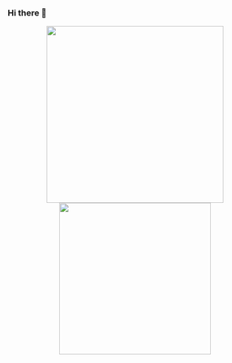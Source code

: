 ### Hi there 👋

<!--
**JeonB/JeonB** is a ✨ _special_ ✨ repository because its `README.md` (this file) appears on your GitHub profile.


- 🔭 I’m currently working on ...
- 🌱 I’m currently learning ...
- 👯 I’m looking to collaborate on ...
- 🤔 I’m looking for help with ...
- 💬 Ask me about ...
- 📫 How to reach me: ...
- 😄 Pronouns: ...
- ⚡ Fun fact: ...
-->
<div align = "center">
  <img  width = "350px" src="https://github-readme-stats.vercel.app/api?username=JeonB&theme=buefy"/>
  <img  width = "300px" src="https://github-readme-stats.vercel.app/api/top-langs/?username=JeonB&layout=compact&theme=tokyonight" />
</div>
 


